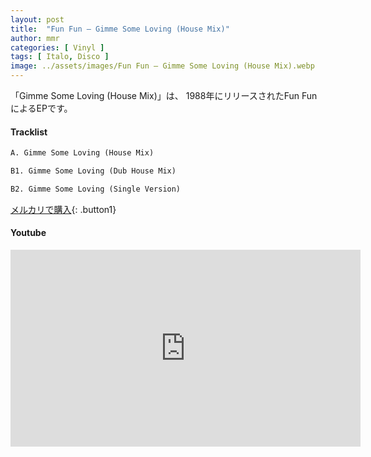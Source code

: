 ```yaml
---
layout: post
title:  "Fun Fun – Gimme Some Loving (House Mix)"
author: mmr
categories: [ Vinyl ]
tags: [ Italo, Disco ]
image: ../assets/images/Fun Fun – Gimme Some Loving (House Mix).webp
---
```


「Gimme Some Loving (House Mix)」は、
1988年にリリースされたFun FunによるEPです。

#### Tracklist
```md
A. Gimme Some Loving (House Mix)

B1. Gimme Some Loving (Dub House Mix)

B2. Gimme Some Loving (Single Version)
```

[メルカリで購入](https://jp.mercari.com/item/m57954081770?afid=6142608987){: .button1}

#### Youtube
<iframe width="560" height="315" src="https://www.youtube.com/embed/JDq0tqak-sI?si=a99mNPkYPn5A0Q4p" title="YouTube video player" frameborder="0" allow="accelerometer; autoplay; clipboard-write; encrypted-media; gyroscope; picture-in-picture; web-share" referrerpolicy="strict-origin-when-cross-origin" allowfullscreen></iframe>